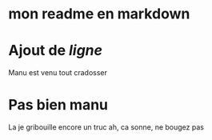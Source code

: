 # mon readme en markdown
# Ajout de *ligne*

Manu est venu tout cradosser

# Pas bien **manu** 
La je gribouille encore un truc ah, ca sonne, ne bougez pas
